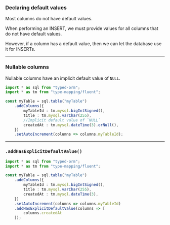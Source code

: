### Declaring default values

Most columns do not have default values.

When performing an INSERT, we must provide values for all columns that do not have default values.

However, if a column has a default value,
then we can let the database use it for INSERTs.

-----

### Nullable columns

Nullable columns have an implicit default value of `NULL`.

```ts
import * as sql from "typed-orm";
import * as tm from "type-mapping/fluent";

const myTable = sql.table("myTable")
    .addColumns({
        myTableId : tm.mysql.bigIntSigned(),
        title : tm.mysql.varChar(255),
        //Implicit default value of `NULL`
        createdAt : tm.mysql.dateTime(3).orNull(),
    })
    .setAutoIncrement(columns => columns.myTableId);
```

-----

### `.addHasExplicitDefaultValue()`

```ts
import * as sql from "typed-orm";
import * as tm from "type-mapping/fluent";

const myTable = sql.table("myTable")
    .addColumns({
        myTableId : tm.mysql.bigIntSigned(),
        title : tm.mysql.varChar(255),
        createdAt : tm.mysql.dateTime(3),
    })
    .setAutoIncrement(columns => columns.myTableId)
    .addHasExplicitDefaultValue(columns => [
        columns.createdAt
    ]);
```
